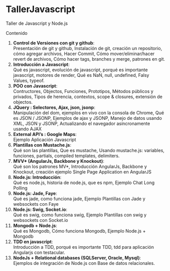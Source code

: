 TallerJavascript
================

Taller de Javascript y Node.js

Contenido

1.  <strong>Control de Versiones con git y github</strong>:  <br/>
Presentación de git y github, Instalación de git, creación un repositorio, cómo agregar archivos, Hacer Commit, Cómo mover/eliminar/hacer revert de archivos, Cómo hacer tags, branches y merge, patrones en git.
2.  <strong>Introducción a Javascript</strong>:  <br/>
Qué es javascript, evolución de javascript, porqué es importante javascript, motores de render, Qué es NaN, null, undefined, Falsy Values, typeof.
3.  <strong>POO con Javascript</strong>:  <br/>
Contructores, Objectos, Funciones, Prototipos, Métodos públicos y privados, Tipos de herencia, contextos, scope & closures, extensión de objectos.
4.  <strong>JQuery : Selectores, Ajax, json, jsonp</strong>:  <br/>
Manipulación del dom, ejemplos en vivo con la consola de Chrome, Qué es JSON / JSONP, Ejemplos de ajax y JSONP, Manejo de datos usando XML, JSON y JSONP, Actualizando el navegador asíncronamente usando AJAX
5. <strong>External API’s : Google Maps</strong>:  <br/>
Ejemplo Aplicación Javascript
6.  <strong>Plantillas con Mustache.js</strong>:  <br/>
Qué son las plantillas, Que es mustache, Usando mustache.js: variables, funciones, partials, compiled templates, delimiters.
7.  <strong>MVV* (AngularJs, Backbone y Knockout)</strong>:  <br/>
Qué son los patrones MV*, Introducción AngularJs, Backbone y Knockout, creación ejemplo Single Page Application en AngularJS
8.  <strong>Node.js: Introducción</strong>:  <br/>
Qué es node.js, historia de node.js, que es npm, Ejemplo Chat Long Polling
9.  <strong>Node.js: Jade, Faye</strong>:  <br/>
Qué es jade, como funciona jade, Ejemplo Plantillas con Jade y websockets con Faye
10.  <strong>Node.js: Swig, Socket.io</strong>:  <br/>
Qué es swig, como funciona swig, Ejemplo Plantillas con swig y websockets con Socket.io
11. <strong>Mongodb + Node.js</strong>:  <br/>
Qué es Mongodb, Cómo funciona Mongodb, Ejemplo Node.js + Mongodb
12. <strong>TDD en javascript</strong>:  <br/>
Introducción a TDD, porqué es importante TDD, tdd para aplicación Angularjs con testacular.
13. <strong>NodeJs + Relational databases (SQLServer, Oracle, Mysql)</strong>:  <br/>
Ejemplos de integración de Node.js con Base de datos relacionales.